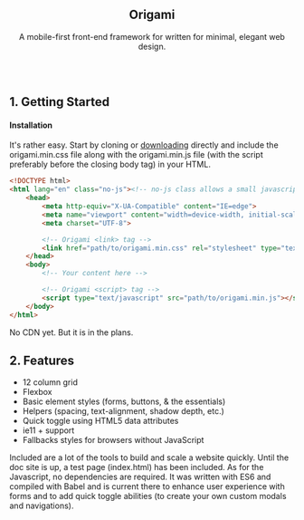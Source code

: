 <p align="center">
    <h2 align="center">Origami</h2>
</p>
<p align="center">
    A mobile-first front-end framework for written for minimal, elegant web design.
</p>
<br/>
<br/>

## 1. Getting Started

#### Installation
It's rather easy. Start by cloning or [downloading](https://github.com/benjamin-farnham/origami/archive/master.zip) directly and include the origami.min.css file along with the origami.min.js file (with the script preferably before the closing body tag) in your HTML.

```html
<!DOCTYPE html>
<html lang="en" class="no-js"><!-- no-js class allows a small javascript check -->
    <head>
        <meta http-equiv="X-UA-Compatible" content="IE=edge">
        <meta name="viewport" content="width=device-width, initial-scale=1.0">
        <meta charset="UTF-8">

        <!-- Origami <link> tag -->
        <link href="path/to/origami.min.css" rel="stylesheet" type="text/css">
    </head>
    <body>
        <!-- Your content here -->

        <!-- Origami <script> tag -->
        <script type="text/javascript" src="path/to/origami.min.js"></script>
    </body>
</html>
```

No CDN yet. But it is in the plans.

## 2. Features

- 12 column grid
- Flexbox
- Basic element styles (forms, buttons, & the essentials)
- Helpers (spacing, text-alignment, shadow depth, etc.)
- Quick toggle using HTML5 data attributes
- ie11 + support
- Fallbacks styles for browsers without JavaScript

Included are a lot of the tools to build and scale a website quickly. Until the doc site is up, a test page (index.html) has been included. As for the Javascript, no dependencies are required. It was written with ES6 and compiled with Babel and is current there to enhance user experience with forms and to add quick toggle abilities (to create your own custom modals and navigations).
